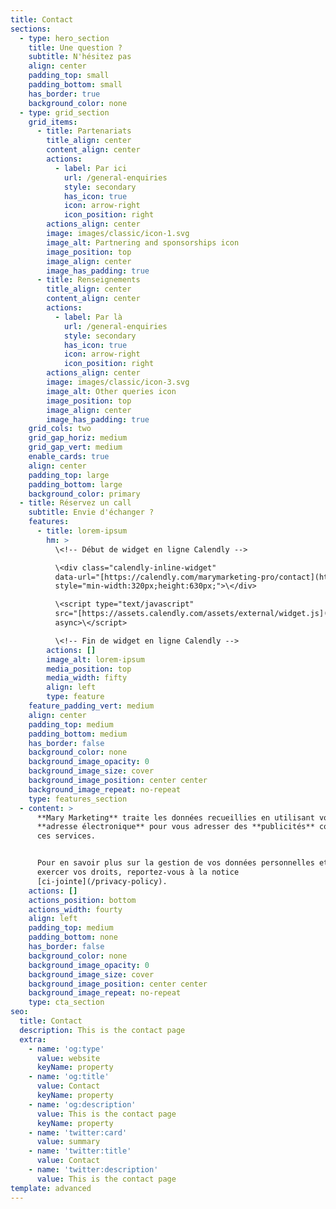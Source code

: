 ```yaml
---
title: Contact
sections:
  - type: hero_section
    title: Une question ?
    subtitle: N'hésitez pas
    align: center
    padding_top: small
    padding_bottom: small
    has_border: true
    background_color: none
  - type: grid_section
    grid_items:
      - title: Partenariats
        title_align: center
        content_align: center
        actions:
          - label: Par ici
            url: /general-enquiries
            style: secondary
            has_icon: true
            icon: arrow-right
            icon_position: right
        actions_align: center
        image: images/classic/icon-1.svg
        image_alt: Partnering and sponsorships icon
        image_position: top
        image_align: center
        image_has_padding: true
      - title: Renseignements
        title_align: center
        content_align: center
        actions:
          - label: Par là
            url: /general-enquiries
            style: secondary
            has_icon: true
            icon: arrow-right
            icon_position: right
        actions_align: center
        image: images/classic/icon-3.svg
        image_alt: Other queries icon
        image_position: top
        image_align: center
        image_has_padding: true
    grid_cols: two
    grid_gap_horiz: medium
    grid_gap_vert: medium
    enable_cards: true
    align: center
    padding_top: large
    padding_bottom: large
    background_color: primary
  - title: Réservez un call
    subtitle: Envie d'échanger ?
    features:
      - title: lorem-ipsum
        hm: >
          \<!-- Début de widget en ligne Calendly -->

          \<div class="calendly-inline-widget"
          data-url="[https://calendly.com/marymarketing-pro/contact](https://calendly.com/marymarketing-pro/contact?fbclid=IwAR2kca5AoIaQv50ae8BJ4U7UxDB5JyK_Kgn1vX1lofTGzgJN2Y40Yew1\_N8)"
          style="min-width:320px;height:630px;">\</div>

          \<script type="text/javascript"
          src="[https://assets.calendly.com/assets/external/widget.js](https://l.facebook.com/l.php?u=https%3A%2F%2Fassets.calendly.com%2Fassets%2Fexternal%2Fwidget.js%3Ffbclid%3DIwAR0TcO3DoCTcQNhziCbS3s8x-fLyG6W69kQlkWNEeqHc4mj0S3W4vD94amk\&h=AT3YQB4JFSJQ8jURlkdpoRU_MRS8G8sbzvMscA9gvLDMM5d-UEvajYcJFTc1Tv7jQkK8ycglb0xGDziPv24tQYwK0jbpp0UYo-rgB52j0QcM5qR12GyRF12PqHuZUt0rVyU)"
          async>\</script>

          \<!-- Fin de widget en ligne Calendly -->
        actions: []
        image_alt: lorem-ipsum
        media_position: top
        media_width: fifty
        align: left
        type: feature
    feature_padding_vert: medium
    align: center
    padding_top: medium
    padding_bottom: medium
    has_border: false
    background_color: none
    background_image_opacity: 0
    background_image_size: cover
    background_image_position: center center
    background_image_repeat: no-repeat
    type: features_section
  - content: >
      **Mary Marketing** traite les données recueillies en utilisant votre
      **adresse électronique** pour vous adresser des **publicités** concernant
      ces services.


      Pour en savoir plus sur la gestion de vos données personnelles et pour
      exercer vos droits, reportez-vous à la notice
      [ci-jointe](/privacy-policy).
    actions: []
    actions_position: bottom
    actions_width: fourty
    align: left
    padding_top: medium
    padding_bottom: none
    has_border: false
    background_color: none
    background_image_opacity: 0
    background_image_size: cover
    background_image_position: center center
    background_image_repeat: no-repeat
    type: cta_section
seo:
  title: Contact
  description: This is the contact page
  extra:
    - name: 'og:type'
      value: website
      keyName: property
    - name: 'og:title'
      value: Contact
      keyName: property
    - name: 'og:description'
      value: This is the contact page
      keyName: property
    - name: 'twitter:card'
      value: summary
    - name: 'twitter:title'
      value: Contact
    - name: 'twitter:description'
      value: This is the contact page
template: advanced
---
```

